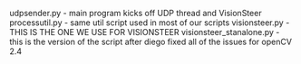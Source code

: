 udpsender.py - main program kicks off UDP thread and VisionSteer 
processutil.py - same util script used in most of our scripts
visionsteer.py - THIS IS THE ONE WE USE FOR VISIONSTEER
visionsteer_stanalone.py - this is the version of the script after diego fixed all of the issues for openCV 2.4
